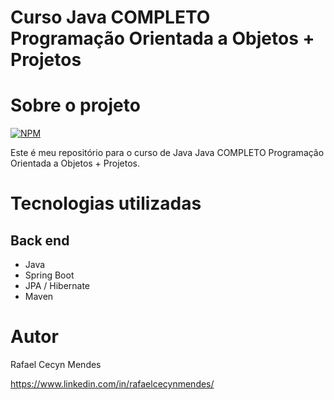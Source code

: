 # Curso Java COMPLETO Programação Orientada a Objetos + Projetos

# Sobre o projeto
[![NPM](https://img.shields.io/npm/l/react)](https://github.com/RafaelCecyn/Java-COMPLETO-2023-Programa-o-Orientada-a-Objetos-Projetos/blob/main/LICENSE) 

Este é meu repositório para o curso de Java Java COMPLETO Programação Orientada a Objetos + Projetos.
  
# Tecnologias utilizadas
## Back end
- Java
- Spring Boot
- JPA / Hibernate
- Maven

# Autor

Rafael Cecyn Mendes

https://www.linkedin.com/in/rafaelcecynmendes/
